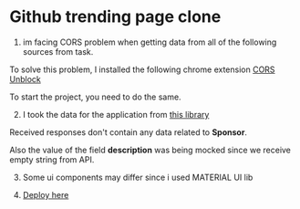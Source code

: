 # Github trending page clone

1. im facing CORS problem when getting data from all of the following sources from task.

To solve this problem, I installed the following chrome extension [CORS Unblock](https://chrome.google.com/webstore/detail/cors-unblock/lfhmikememgdcahcdlaciloancbhjino)

To start the project, you need to do the same.

2. I took the data for the application from [this library](https://www.npmjs.com/package/github-trends-api)

Received responses don't contain any data related to **Sponsor**.

Also the value of the field  **description** was being mocked since we receive empty string from API.

3. Some ui components may differ since i used MATERIAL UI lib

4. [Deploy here](https://elegant-torvalds-031baf.netlify.app/)

